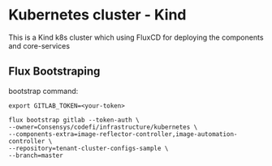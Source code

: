 # Kubernetes cluster - Kind

This is a Kind k8s cluster which using FluxCD for deploying the components and core-services

## Flux Bootstraping

bootstrap command:

```
export GITLAB_TOKEN=<your-token>

flux bootstrap gitlab --token-auth \
--owner=Consensys/codefi/infrastructure/kubernetes \
--components-extra=image-reflector-controller,image-automation-controller \
--repository=tenant-cluster-configs-sample \
--branch=master

```